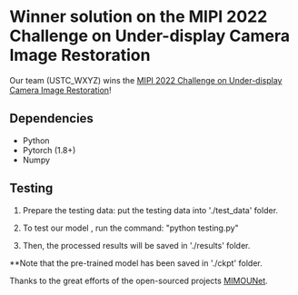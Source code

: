 # Winner solution on the MIPI 2022 Challenge on Under-display Camera Image Restoration

Our team (USTC_WXYZ) wins the [MIPI 2022 Challenge on Under-display Camera Image Restoration](https://mipi-challenge.org/)!

## Dependencies

- Python
- Pytorch (1.8+)
- Numpy

## Testing 
1. Prepare the testing data:  put the testing data into './test_data' folder.

2. To test our model , run the command:   "python testing.py"

3. Then, the processed results will be saved in './results' folder.

**Note that the pre-trained model has been saved in './ckpt' folder. 

Thanks to the great efforts of the open-sourced projects [MIMOUNet](https://github.com/chosj95/MIMO-UNet).

